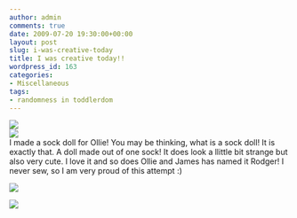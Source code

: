 ```yaml
---
author: admin
comments: true
date: 2009-07-20 19:30:00+00:00
layout: post
slug: i-was-creative-today
title: I was creative today!!
wordpress_id: 163
categories:
- Miscellaneous
tags:
- randomness in toddlerdom
---
```


[![](http://2.bp.blogspot.com/_C-ub7-hXVgE/SmTI78XY4AI/AAAAAAAAHvY/q3dhkcAQ0fg/s400/IMG_4758.JPG)](http://2.bp.blogspot.com/_C-ub7-hXVgE/SmTI78XY4AI/AAAAAAAAHvY/q3dhkcAQ0fg/s1600/IMG_4758.JPG)  
[![](http://4.bp.blogspot.com/_C-ub7-hXVgE/SmTI7vSbEJI/AAAAAAAAHvQ/LKleqPmwsso/s400/IMG_4756.JPG)](http://4.bp.blogspot.com/_C-ub7-hXVgE/SmTI7vSbEJI/AAAAAAAAHvQ/LKleqPmwsso/s1600/IMG_4756.JPG)  
I made a sock doll for Ollie!  You may be thinking, what is a sock doll!  It is exactly that.  A doll made out of one sock!  It does look a llittle bit strange but also very cute.  I love it and so does Ollie and James has named it Rodger!  I never sew, so I am very proud of this attempt :)  
  
[![](http://2.bp.blogspot.com/_C-ub7-hXVgE/SmTI8El_wVI/AAAAAAAAHvg/ZYjO8uWj4jc/s400/IMG_4762.JPG)](http://2.bp.blogspot.com/_C-ub7-hXVgE/SmTI8El_wVI/AAAAAAAAHvg/ZYjO8uWj4jc/s1600/IMG_4762.JPG)

![](https://blogger.googleusercontent.com/tracker/251139911615938991-8880975673214969253?l=www.outmumbered.com)
